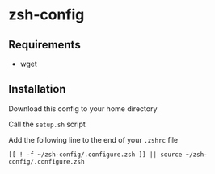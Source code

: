 # zsh-config

## Requirements
* wget

## Installation

Download this config to your home directory 

Call the `setup.sh` script

Add the following line to the end of your `.zshrc` file

`[[ ! -f ~/zsh-config/.configure.zsh ]] || source ~/zsh-config/.configure.zsh`
